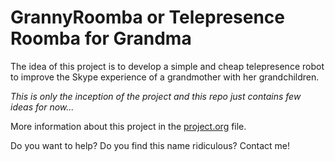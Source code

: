 GrannyRoomba or Telepresence Roomba for Grandma
===============================================

The idea of this project is to develop a simple and cheap telepresence robot to improve the Skype experience of a grandmother with her grandchildren.

*This is only the inception of the project and this repo just contains few ideas for now...*

More information about this project in the [project.org](https://github.com/flupes/GrannyRoomba/blob/master/project.org) file.

Do you want to help? Do you find this name ridiculous? Contact me!


